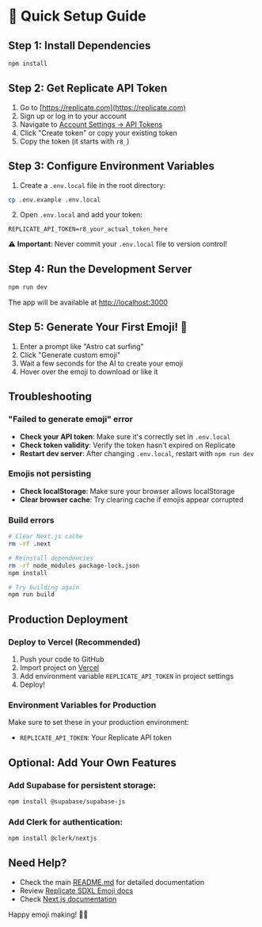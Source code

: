 # 🚀 Quick Setup Guide

## Step 1: Install Dependencies

```bash
npm install
```

## Step 2: Get Replicate API Token

1. Go to [https://replicate.com](https://replicate.com)
2. Sign up or log in to your account
3. Navigate to [Account Settings → API Tokens](https://replicate.com/account/api-tokens)
4. Click "Create token" or copy your existing token
5. Copy the token (it starts with `r8_`)

## Step 3: Configure Environment Variables

1. Create a `.env.local` file in the root directory:

```bash
cp .env.example .env.local
```

2. Open `.env.local` and add your token:

```env
REPLICATE_API_TOKEN=r8_your_actual_token_here
```

⚠️ **Important**: Never commit your `.env.local` file to version control!

## Step 4: Run the Development Server

```bash
npm run dev
```

The app will be available at [http://localhost:3000](http://localhost:3000)

## Step 5: Generate Your First Emoji! 🎉

1. Enter a prompt like "Astro cat surfing"
2. Click "Generate custom emoji"
3. Wait a few seconds for the AI to create your emoji
4. Hover over the emoji to download or like it

## Troubleshooting

### "Failed to generate emoji" error

- **Check your API token**: Make sure it's correctly set in `.env.local`
- **Check token validity**: Verify the token hasn't expired on Replicate
- **Restart dev server**: After changing `.env.local`, restart with `npm run dev`

### Emojis not persisting

- **Check localStorage**: Make sure your browser allows localStorage
- **Clear browser cache**: Try clearing cache if emojis appear corrupted

### Build errors

```bash
# Clear Next.js cache
rm -rf .next

# Reinstall dependencies
rm -rf node_modules package-lock.json
npm install

# Try building again
npm run build
```

## Production Deployment

### Deploy to Vercel (Recommended)

1. Push your code to GitHub
2. Import project on [Vercel](https://vercel.com)
3. Add environment variable `REPLICATE_API_TOKEN` in project settings
4. Deploy!

### Environment Variables for Production

Make sure to set these in your production environment:

- `REPLICATE_API_TOKEN`: Your Replicate API token

## Optional: Add Your Own Features

### Add Supabase for persistent storage:
```bash
npm install @supabase/supabase-js
```

### Add Clerk for authentication:
```bash
npm install @clerk/nextjs
```

## Need Help?

- Check the main [README.md](README.md) for detailed documentation
- Review [Replicate SDXL Emoji docs](https://replicate.com/fofr/sdxl-emoji)
- Check [Next.js documentation](https://nextjs.org/docs)

Happy emoji making! 🎨✨

